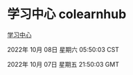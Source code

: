 # 学习中心 colearnhub
[学习中心](http://27.19.33.125:56308/colearnhub/)

2022年 10月 08日 星期六 05:50:03 CST

2022年 10月 07日 星期五 21:50:03 GMT
